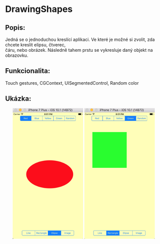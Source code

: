 # DrawingShapes

<h2> Popis:</h2>
Jedná se o jednoduchou kreslící aplikaci. Ve které je možné si zvolit, zda chcete kreslit elipsu, čtverec, <br/>
čáru, nebo obrázek. Následně tahem prstu se vykresluje daný objekt na obrazovku.

<h2> Funkcionalita: </h2>
Touch gestures, CGContext, UISegmentedControl, Random color

<h2> Ukázka: </h2>
<p align="center">
   <img src="https://github.com/MatejkaMartin/DrawingShapes/blob/master/ellipse.png" width="" height="420"/>
   <img src="https://github.com/MatejkaMartin/DrawingShapes/blob/master/rectangle.png" width="" height="420"/>
</p>
